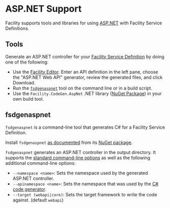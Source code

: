 # ASP.NET Support

Facility supports tools and libraries for using [ASP.NET](https://www.asp.net/) with Facility Service Definitions.

## Tools

Generate an ASP.NET controller for your [Facility Service Definition](/define) by doing one of the following:

* Use the [Facility Editor](/editor). Enter an API definition in the left pane, choose the "ASP.NET Web API" generator, review the generated files, and click Download.
* Run the [`fsdgenaspnet`](#fsdgenaspnet) tool on the command line or in a build script.
* Use the `Facility.CodeGen.AspNet` .NET library ([NuGet Package](https://www.nuget.org/packages/Facility.CodeGen.AspNet)) in your own build tool.

## fsdgenaspnet

`fsdgenaspnet` is a command-line tool that generates C# for a Facility Service Definition.

Install `fsdgenaspnet` [as documented](/generate/tools#installation) from its [NuGet package](https://www.nuget.org/packages/fsdgenaspnet/).

`fsdgenaspnet` generates an ASP.NET controller in the output directory. It supports the [standard command-line options](/generate/tools#options) as well as the following additional command-line options:

* `--namespace <name>`: Sets the namespace used by the generated ASP.NET controller.
* `--apinamespace <name>`: Sets the namespace that was used by the [C# code generator](./csharp).
* `--target (webapi|core)`: Sets the target framework to write the code against. (default `webapi`)
